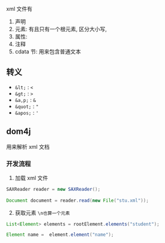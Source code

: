 xml 文件有
1. 声明
2. 元素: 有且只有一个根元素, 区分大小写, 
3. 属性: 
4. 注释
5. cdata 节: 用来包含普通文本

## 转义
- `&lt;` : `<`
- `&gt;` : `>`
- `&a,p;` : `&`
- `&quot;` : `"`
- `&apos;` : `'`

## dom4j
用来解析 xml 文档

### 开发流程
1. 加载 xml 文件
```java
SAXReader reader = new SAXReader();  
 
Document document = reader.read(new File("stu.xml"));
```

2. 获取元素 `\n也算一个元素`
```java
List<Element> elements = rootElement.elements("student");

Element name =  element.element("name");
```

